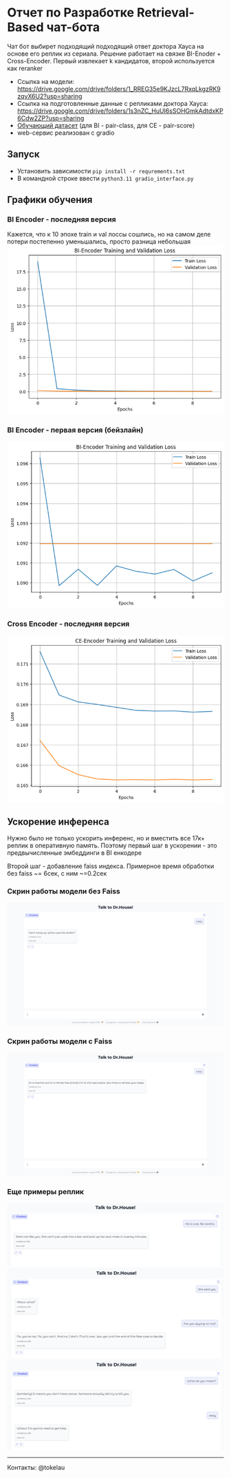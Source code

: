# Отчет по Разработке Retrieval-Based чат-бота
Чат бот выбирет подходящий подходящий ответ доктора Хауса на основе его реплик из сериала. Решение работает на связке BI-Enoder + Cross-Encoder. Первый извлекает k кандидатов, второй используется как reranker

- Ссылка на модели: https://drive.google.com/drive/folders/1_RREG35e9KJzcL7RxqLkgzRK9zqvX6U2?usp=sharing 
- Ссылка на подготовленные данные с репликами доктора Хауса: https://drive.google.com/drive/folders/1s3nZC_HuUI6sSOHGmkAdtdxKP6Cdw2ZP?usp=sharing
- [Обучающий датасет](https://huggingface.co/datasets/sentence-transformers/all-nli ) (для BI - pair-class, для CE - pair-score)
- web-сервис реализован с gradio

## Запуск
- Установить зависимости `pip install -r requrements.txt`
- В командной строке ввести `python3.11 gradio_interface.py`

## Графики обучения
### BI Encoder - последняя версия
Кажется, что к 10 эпохе train и val лоссы сошлись, но на самом деле потери постепенно уменьшались, просто разница небольшая
![alt text](imgs/BI_val_train_loss.png)

### BI Encoder - первая версия (бейзлайн)
![](imgs/BI_val_train_loss%20baseline.png)

### Cross Encoder - последняя версия
![](imgs/CE_train_val.png)

## Ускорение инференса 
Нужно было не только ускорить инференс, но и вместить все 17к+ реплик в оперативную память. Поэтому первый шаг в ускорении - это предвычисленные эмбеддинги в BI енкодере

Второй шаг - добавление faiss индекса. 
Примерное время обработки без faiss ~= 6сек, с ним ~=0.2сек
### Скрин работы модели без Faiss
![alt text](imgs/time1.png)
### Скрин работы модели с Faiss
![alt text](imgs/time2.png)

### Еще примеры реплик
![alt text](imgs/d1.png)
![alt text](imgs/d2.png)
![alt text](imgs/d3.png)

--------
Контакты: @tokelau